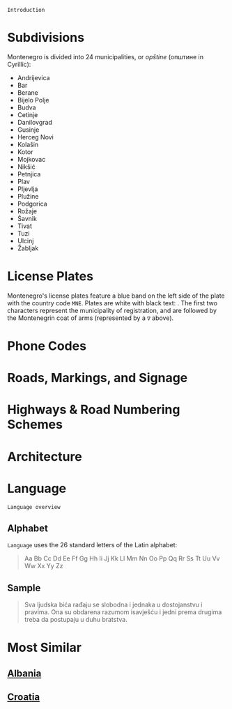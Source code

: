 `Introduction`

# Subdivisions

Montenegro is divided into 24 municipalities, or _opštine_ (општине in Cyrillic):

- Andrijevica
- Bar
- Berane
- Bijelo Polje
- Budva
- Cetinje
- Danilovgrad
- Gusinje
- Herceg Novi
- Kolašin
- Kotor
- Mojkovac
- Nikšić
- Petnjica
- Plav
- Pljevlja
- Plužine
- Podgorica
- Rožaje
- Šavnik
- Tivat
- Tuzi
- Ulcinj
- Žabljak

<CountryMap code="MNE" scale="15000" />

# License Plates

Montenegro's license plates feature a blue band on the left side of the plate with the country code `MNE`. Plates are white with black text: <LicensePlate style="eu" code="MNE" format="AB∇CD123"/>. The first two characters represent the municipality of registration, and are followed by the Montenegrin coat of arms (represented by a `∇` above).

# Phone Codes

# Roads, Markings, and Signage

# Highways & Road Numbering Schemes

# Architecture

# Language

`Language overview`

## Alphabet

`Language` uses the 26 standard letters of the Latin alphabet:

> Aa Bb Cc Dd Ee Ff Gg Hh Ii Jj Kk Ll Mm Nn Oo Pp Qq Rr Ss Tt Uu Vv Ww Xx Yy Zz

## Sample

> Sva ljudska bića rađaju se slobodna i jednaka u dostojanstvu i pravima. Ona su obdarena razumom isavješću i jedni prema drugima treba da postupaju u duhu bratstva.

# Most Similar

## [Albania](/countries/ALB)

## [Croatia](/countries/HRV)
